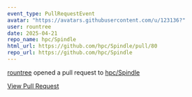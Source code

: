 ```yaml
---
event_type: PullRequestEvent
avatar: "https://avatars.githubusercontent.com/u/123136?"
user: rountree
date: 2025-04-21
repo_name: hpc/Spindle
html_url: https://github.com/hpc/Spindle/pull/80
repo_url: https://github.com/hpc/Spindle
---
```


<a href='https://github.com/rountree' target='_blank'>rountree</a> opened a pull request to <a href='https://github.com/hpc/Spindle' target='_blank'>hpc/Spindle</a>

<a href='https://github.com/hpc/Spindle/pull/80' target='_blank'>View Pull Request</a>